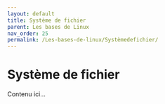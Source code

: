 ```yaml
---
layout: default
title: Système de fichier
parent: Les bases de Linux
nav_order: 25
permalink: /Les-bases-de-linux/Systèmedefichier/
---
```


# Système de fichier

Contenu ici...
